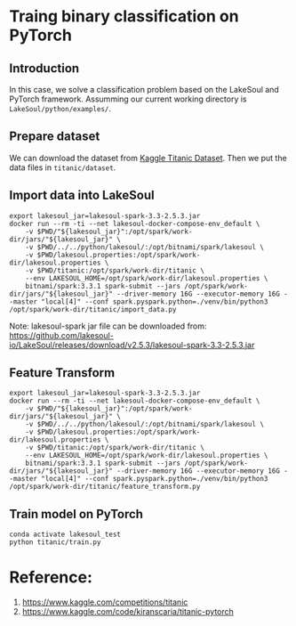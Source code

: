 # Traing binary classification on PyTorch
## Introduction
In this case, we solve a classification problem based on the LakeSoul and PyTorch framework. Assumming our current working directory is `LakeSoul/python/examples/`.

## Prepare dataset
We can download the dataset from [Kaggle Titanic Dataset](https://www.kaggle.com/competitions/titanic). Then we put the data files in `titanic/dataset`.

## Import data into LakeSoul
```shell
export lakesoul_jar=lakesoul-spark-3.3-2.5.3.jar
docker run --rm -ti --net lakesoul-docker-compose-env_default \
    -v $PWD/"${lakesoul_jar}":/opt/spark/work-dir/jars/"${lakesoul_jar}" \
    -v $PWD/../../python/lakesoul/:/opt/bitnami/spark/lakesoul \
    -v $PWD/lakesoul.properties:/opt/spark/work-dir/lakesoul.properties \
    -v $PWD/titanic:/opt/spark/work-dir/titanic \
    --env LAKESOUL_HOME=/opt/spark/work-dir/lakesoul.properties \
    bitnami/spark:3.3.1 spark-submit --jars /opt/spark/work-dir/jars/"${lakesoul_jar}" --driver-memory 16G --executor-memory 16G --master "local[4]" --conf spark.pyspark.python=./venv/bin/python3 /opt/spark/work-dir/titanic/import_data.py
```
Note: lakesoul-spark jar file can be downloaded from: https://github.com/lakesoul-io/LakeSoul/releases/download/v2.5.3/lakesoul-spark-3.3-2.5.3.jar

## Feature Transform
```shell
export lakesoul_jar=lakesoul-spark-3.3-2.5.3.jar
docker run --rm -ti --net lakesoul-docker-compose-env_default \
    -v $PWD/"${lakesoul_jar}":/opt/spark/work-dir/jars/"${lakesoul_jar}" \
    -v $PWD/../../python/lakesoul/:/opt/bitnami/spark/lakesoul \
    -v $PWD/lakesoul.properties:/opt/spark/work-dir/lakesoul.properties \
    -v $PWD/titanic:/opt/spark/work-dir/titanic \
    --env LAKESOUL_HOME=/opt/spark/work-dir/lakesoul.properties \
    bitnami/spark:3.3.1 spark-submit --jars /opt/spark/work-dir/jars/"${lakesoul_jar}" --driver-memory 16G --executor-memory 16G --master "local[4]" --conf spark.pyspark.python=./venv/bin/python3 /opt/spark/work-dir/titanic/feature_transform.py
```

## Train model on PyTorch
``` shell
conda activate lakesoul_test
python titanic/train.py
```

# Reference:
1. https://www.kaggle.com/competitions/titanic
2. https://www.kaggle.com/code/kiranscaria/titanic-pytorch
